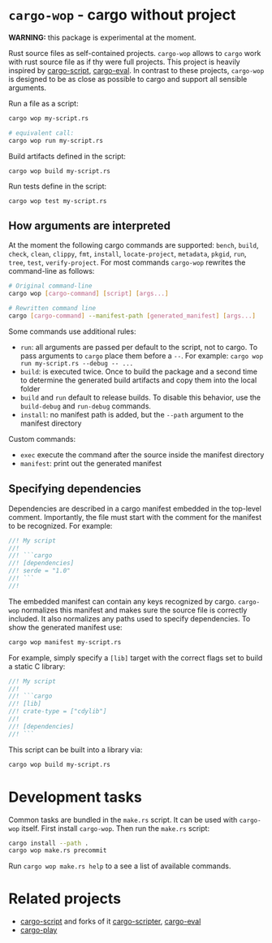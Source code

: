 # `cargo-wop` - cargo without project

**WARNING:** this package is experimental at the moment.

Rust source files as self-contained projects. `cargo-wop` allows to `cargo` work
with rust source file as if thy were full projects.   This project is heavily
inspired by [cargo-script][cargo-script], [cargo-eval][cargo-eval]. In contrast
to these projects, `cargo-wop` is designed to be as close as possible to cargo
and support all sensible arguments.

Run a file as a script:

```bash
cargo wop my-script.rs

# equivalent call:
cargo wop run my-script.rs
```

Build artifacts defined in the script:

```
cargo wop build my-script.rs
```

Run tests define in the script:

```
cargo wop test my-script.rs
```
## How arguments are interpreted

At the moment the following cargo commands are supported: `bench`, `build`,
`check`, `clean`, `clippy`, `fmt`, `install`, `locate-project`, `metadata`,
`pkgid`, `run`, `tree`, `test`, `verify-project`. For most commands `cargo-wop`
rewrites the command-line as follows:

```bash
# Original command-line
cargo wop [cargo-command] [script] [args...]

# Rewritten command line
cargo [cargo-command] --manifest-path [generated_manifest] [args...]
```

Some commands use additional rules:

- `run`: all arguments are passed per default to the script, not to cargo. To
  pass arguments to `cargo` place them before a `--`. For example: `cargo wop
  run my-script.rs --debug -- ...`
- `build`: is executed twice. Once to build the package and a second time to
  determine the generated build artifacts and copy them into the local folder
- `build` and `run` default to release builds. To disable this behavior, use the
  `build-debug` and `run-debug` commands.
- `install`: no manifest path is added, but the `--path` argument to the
  manifest directory

Custom commands:

- `exec` execute the command after the source inside the manifest directory
- `manifest`: print out the generated manifest

## Specifying dependencies

Dependencies are described in a cargo manifest embedded in the top-level
comment. Importantly, the file must start with the comment for the manifest to
be recognized. For example:

```rust
//! My script
//!
//! ```cargo
//! [dependencies]
//! serde = "1.0"
//! ```
//!
```

The embedded manifest can contain any keys recognized by cargo. `cargo-wop`
normalizes this manifest and makes sure the source file is correctly included.
It also normalizes any paths used to specify dependencies. To show the generated
manifest use:

```bash
cargo wop manifest my-script.rs
```
For example, simply specify a `[lib]` target with the correct flags set to build
a static C library:

```rust
//! My script
//!
//! ```cargo
//! [lib]
//! crate-type = ["cdylib"]
//!
//! [dependencies]
//! ```
```

This script can be built into a library via:

```bash
cargo wop build my-script.rs
```

# Development tasks

Common tasks are bundled in the `make.rs` script. It can be used with
`cargo-wop` itself. First install `cargo-wop`. Then run the `make.rs` script:

```bash
cargo install --path .
cargo wop make.rs precommit
```

Run `cargo wop make.rs help` to a see a list of available commands.

# Related projects

- [cargo-script][cargo-script] and forks of it [cargo-scripter][cargo-scripter],
  [cargo-eval][cargo-eval]
- [cargo-play][cargo-play]

[cargo-script]: https://github.com/DanielKeep/cargo-script
[cargo-eval]: https://github.com/reitermarkus/cargo-eval
[cargo-play]: https://crates.io/crates/cargo-play
[cargo-scripter]: https://crates.io/crates/cargo-scripter
